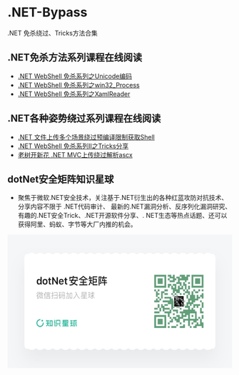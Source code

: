 # .NET-Bypass
.NET 免杀绕过、Tricks方法合集

## .NET免杀方法系列课程在线阅读
+ [.NET WebShell 免杀系列之Unicode编码](https://mp.weixin.qq.com/s/VIsJlDmWGD0QcgBDDsRP9g)
+ [.NET WebShell 免杀系列之win32_Process](https://mp.weixin.qq.com/s/H_-g5xcdqMaXmysBnTBUug)
+ [.NET WebShell 免杀系列之XamlReader](https://mp.weixin.qq.com/s/xl3sa4cyFOuEocZSGtq6bA)

## .NET各种姿势绕过系列课程在线阅读
+ [.NET 文件上传多个场景绕过预编译限制获取Shell](https://mp.weixin.qq.com/s/o9qZefyIAnaFWSME0g1Jzw)
+ [.NET WebShell 免杀系列Ⅱ之Tricks分享](https://mp.weixin.qq.com/s/3pFFyJF3U9-sIHEF-T4wPA)
+ [老树开新花 .NET MVC上传绕过解析ascx](https://mp.weixin.qq.com/s?__biz=MzUyOTc3NTQ5MA==&mid=2247486399&idx=1&sn=1b891333ceb6ee6aa39d416a5a662e68&chksm=fa5aa552cd2d2c4455ca64d8741fadb469410b5827610d1f18201fff0ea8542068fddbbf5ee3&token=135931015&lang=zh_CN#rd)


## dotNet安全矩阵知识星球 
+ 聚焦于微软.NET安全技术，关注基于.NET衍生出的各种红蓝攻防对抗技术、分享内容不限于 .NET代码审计、 最新的.NET漏洞分析、反序列化漏洞研究、有趣的.NET安全Trick、.NET开源软件分享、. NET生态等热点话题、还可以获得阿里、蚂蚁、字节等大厂内推的机会。
<img src="51121224455454T3.jpg" width="600" height="300" />
